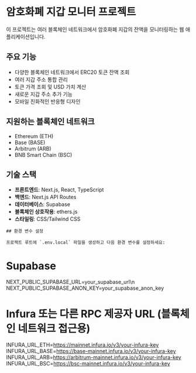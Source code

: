 
# 암호화폐 지갑 모니터 프로젝트

이 프로젝트는 여러 블록체인 네트워크에서 암호화폐 지갑의 잔액을 모니터링하는 웹 애플리케이션입니다.

## 주요 기능

- 다양한 블록체인 네트워크에서 ERC20 토큰 잔액 조회
- 여러 지갑 주소 통합 관리
- 토큰 가격 조회 및 USD 가치 계산
- 새로운 지갑 주소 추가 기능
- 모바일 친화적인 반응형 디자인

## 지원하는 블록체인 네트워크

- Ethereum (ETH)
- Base (BASE)
- Arbitrum (ARB)
- BNB Smart Chain (BSC)

## 기술 스택

- **프론트엔드**: Next.js, React, TypeScript
- **백엔드**: Next.js API Routes
- **데이터베이스**: Supabase
- **블록체인 상호작용**: ethers.js
- **스타일링**: CSS/Tailwind CSS
```
## 환경 변수 설정

프로젝트 루트에 `.env.local` 파일을 생성하고 다음 환경 변수를 설정하세요:

```
# Supabase 
NEXT_PUBLIC_SUPABASE_URL=your_supabase_url\n
NEXT_PUBLIC_SUPABASE_ANON_KEY=your_supabase_anon_key

# Infura 또는 다른 RPC 제공자 URL (블록체인 네트워크 접근용)
INFURA_URL_ETH=https://mainnet.infura.io/v3/your-infura-key
INFURA_URL_BASE=https://base-mainnet.infura.io/v3/your-infura-key
INFURA_URL_ARB=https://arbitrum-mainnet.infura.io/v3/your-infura-key
INFURA_URL_BSC=https://bsc-mainnet.infura.io/v3/your-infura-key

```

